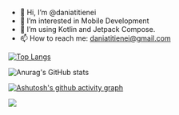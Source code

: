 - 👋 Hi, I’m @daniatitienei
- 👀 I’m interested in Mobile Development
- 🌱 I’m using Kotlin and Jetpack Compose.
- 📫 How to reach me: daniatitienei@gmail.com



[![Top Langs](https://github-readme-stats.vercel.app/api/top-langs/?username=daniatitienei&langs_count=8)](https://github.com/anuraghazra/github-readme-stats)

![Anurag's GitHub stats](https://github-readme-stats.vercel.app/api?username=daniatitienei&count_private=true)

[![Ashutosh's github activity graph](https://activity-graph.herokuapp.com/graph?username=daniatitienei)](https://github.com/ashutosh00710/github-readme-activity-graph)

![](https://komarev.com/ghpvc/?username=daniatitienei)


<!---
daniatitienei/daniatitienei is a ✨ special ✨ repository because its `README.md` (this file) appears on your GitHub profile.
You can click the Preview link to take a look at your changes.
--->
